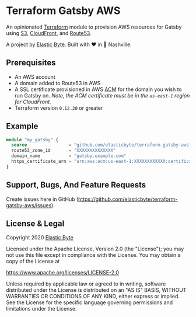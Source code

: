 # Terraform Gatsby AWS

An opinionated [Terraform](https://www.terraform.io/) module to provision AWS resources for Gatsby using [S3](https://aws.amazon.com/s3/), [CloudFront](https://aws.amazon.com/cloudfront/), and [Route53](https://aws.amazon.com/route53/).

A project by [Elastic Byte](https://elasticbyte.net). Built with :heart: in :guitar: Nashville.

## Prerequisites 

- An AWS account
- A domain added to Route53 in AWS
- A SSL certificate provisioned in AWS [ACM](https://aws.amazon.com/certificate-manager/) for the domain you wish to run Gatsby on. _Note, the ACM certificate must be in the `us-east-1` region for CloudFront._
- Terraform version `0.12.20` or greater

## Example

```tf
module "my_gatsby" {
  source                = "github.com/elasticbyte/terraform-gatsby-aws"
  route53_zone_id       = "XXXXXXXXXXXXXX"
  domain_name           = "gatsby.example.com"
  https_certificate_arn = "arn:aws:acm:us-east-1:XXXXXXXXXXXX:certificate/1b2aca23-1e57-97ac-a8268-ab44a90178de7" // must be in us-east-1 region
}
```

## Support, Bugs, And Feature Requests

Create issues here in GitHub (https://github.com/elasticbyte/terraform-gatsby-aws/issues).

## License & Legal

Copyright 2020 [Elastic Byte](https://elasticbyte.net)

Licensed under the Apache License, Version 2.0 (the "License");
you may not use this file except in compliance with the License.
You may obtain a copy of the License at

https://www.apache.org/licenses/LICENSE-2.0

Unless required by applicable law or agreed to in writing, software
distributed under the License is distributed on an "AS IS" BASIS,
WITHOUT WARRANTIES OR CONDITIONS OF ANY KIND, either express or implied.
See the License for the specific language governing permissions and
limitations under the License.
